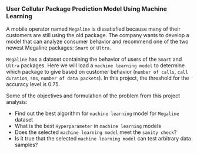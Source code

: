 ### User Cellular Package Prediction Model Using Machine Learning

A mobile operator named `Megaline` is dissatisfied because many of their customers are
still using the old package. The company wants to develop a
model that can analyze consumer behavior and recommend one
of the two newest Megaline packages: `Smart` or `Ultra`.

`Megaline` has a dataset containing the behavior of users of the `Smart` and `Ultra` packages. Here we will load a `machine learning model` to determine which package to give based on customer behavior (`number of calls`, `call duration`, `sms`, `number of data packets`). In this project, the threshold for the accuracy level is 0.75.

Some of the objectives and formulation of the problem from this project analysis:
- Find out the best algorithm for `machine learning` model for `Megaline` dataset
- What is the best `Hyperparameter` in `machine learning` models
- Does the selected `machine learning model` meet the `sanity check`?
- Is it true that the selected `machine learning model` can test arbitrary data samples?